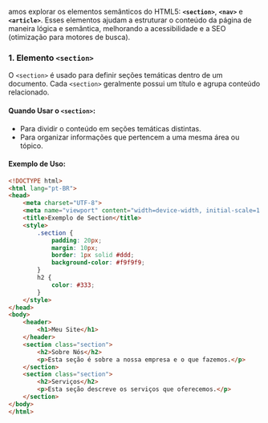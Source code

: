amos explorar os elementos semânticos do HTML5: **`<section>`**, **`<nav>`** e **`<article>`**. Esses elementos ajudam a estruturar o conteúdo da página de maneira lógica e semântica, melhorando a acessibilidade e a SEO (otimização para motores de busca).

### 1. **Elemento `<section>`**

O `<section>` é usado para definir seções temáticas dentro de um documento. Cada `<section>` geralmente possui um título e agrupa conteúdo relacionado.

#### **Quando Usar o `<section>`**:
- Para dividir o conteúdo em seções temáticas distintas.
- Para organizar informações que pertencem a uma mesma área ou tópico.

#### **Exemplo de Uso**:
```html
<!DOCTYPE html>
<html lang="pt-BR">
<head>
    <meta charset="UTF-8">
    <meta name="viewport" content="width=device-width, initial-scale=1.0">
    <title>Exemplo de Section</title>
    <style>
        .section {
            padding: 20px;
            margin: 10px;
            border: 1px solid #ddd;
            background-color: #f9f9f9;
        }
        h2 {
            color: #333;
        }
    </style>
</head>
<body>
    <header>
        <h1>Meu Site</h1>
    </header>
    <section class="section">
        <h2>Sobre Nós</h2>
        <p>Esta seção é sobre a nossa empresa e o que fazemos.</p>
    </section>
    <section class="section">
        <h2>Serviços</h2>
        <p>Esta seção descreve os serviços que oferecemos.</p>
    </section>
</body>
</html>
```
